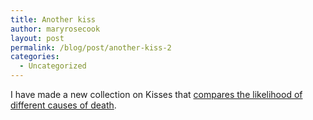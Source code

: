 ```yaml
---
title: Another kiss
author: maryrosecook
layout: post
permalink: /blog/post/another-kiss-2
categories:
  - Uncategorized
---
```

I have made a new collection on Kisses that [compares the likelihood of different causes of death][1].

 [1]: http://kisses.heroku.com/collection/causeofdeath